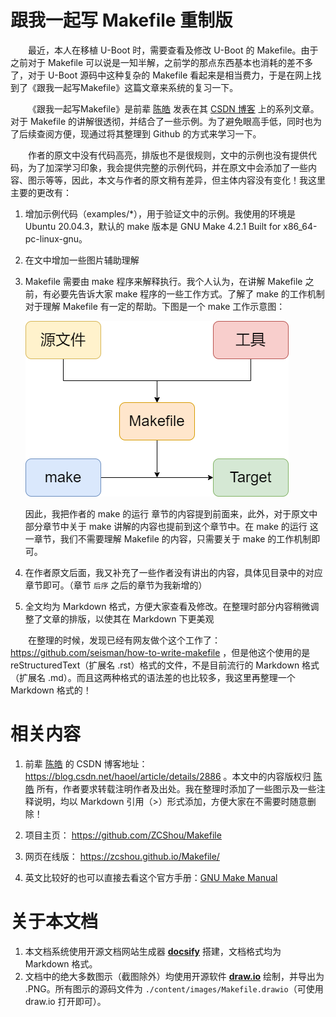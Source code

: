 # 跟我一起写 Makefile 重制版
&emsp;&emsp;最近，本人在移植 U-Boot 时，需要查看及修改 U-Boot 的 Makefile。由于之前对于 Makefile 可以说是一知半解，之前学的那点东西基本也消耗的差不多了，对于 U-Boot 源码中这种复杂的 Makefile 看起来是相当费力，于是在网上找到了《跟我一起写Makefile》这篇文章来系统的复习一下。

&emsp;&emsp;《跟我一起写Makefile》是前辈 [陈皓](https://coolshell.cn/haoel) 发表在其 [CSDN 博客](https://blog.csdn.net/haoel/article/details/2886) 上的系列文章。对于 Makefile 的讲解很透彻，并结合了一些示例。为了避免眼高手低，同时也为了后续查阅方便，现通过将其整理到 Github 的方式来学习一下。

&emsp;&emsp;作者的原文中没有代码高亮，排版也不是很规则，文中的示例也没有提供代码，为了加深学习印象，我会提供完整的示例代码，并在原文中会添加了一些内容、图示等等，因此，本文与作者的原文稍有差异，但主体内容没有变化！我这里主要的更改有：
1. 增加示例代码（examples/*），用于验证文中的示例。我使用的环境是 Ubuntu 20.04.3，默认的 make 版本是 GNU Make 4.2.1 Built for x86_64-pc-linux-gnu。
2. 在文中增加一些图片辅助理解
3. Makefile 需要由 make 程序来解释执行。我个人认为，在讲解 Makefile 之前，有必要先告诉大家 make 程序的一些工作方式。了解了 make 的工作机制对于理解 Makefile 有一定的帮助。下图是一个 make 工作示意图：

    ![make](./content/images/make.png)

    因此，我把作者的 make 的运行 章节的内容提到前面来，此外，对于原文中部分章节中关于 make 讲解的内容也提前到这个章节中。在 make 的运行 这一章节，我们不需要理解 Makefile 的内容，只需要关于 make 的工作机制即可。
4. 在作者原文后面，我又补充了一些作者没有讲出的内容，具体见目录中的对应章节即可。（章节 `后序` 之后的章节为我新增的）
5. 全文均为 Markdown 格式，方便大家查看及修改。在整理时部分内容稍微调整了文章的排版，以使其在 Markdown 下更美观

&emsp;&emsp;在整理的时候，发现已经有网友做个这个工作了：https://github.com/seisman/how-to-write-makefile ，但是他这个使用的是 reStructuredText（扩展名 .rst）格式的文件，不是目前流行的 Markdown 格式（扩展名 .md）。而且这两种格式的语法差的也比较多，我这里再整理一个 Markdown 格式的！

# 相关内容
1. 前辈 [陈皓](https://coolshell.cn/haoel) 的 CSDN 博客地址：https://blog.csdn.net/haoel/article/details/2886 。本文中的内容版权归 [陈皓](https://coolshell.cn/haoel) 所有，作者要求转载注明作者及出处。我在整理时添加了一些图示及一些注释说明，均以 Markdown 引用（>）形式添加，方便大家在不需要时随意删除！

2. 项目主页： https://github.com/ZCShou/Makefile

3. 网页在线版： https://zcshou.github.io/Makefile/

4. 英文比较好的也可以直接去看这个官方手册：[GNU Make Manual](https://www.gnu.org/software/make/manual/)

# 关于本文档
1. 本文档系统使用开源文档网站生成器 **[docsify](https://docsify.js.org/#/)** 搭建，文档格式均为 Markdown 格式。
2. 文档中的绝大多数图示（截图除外）均使用开源软件 **[draw.io](https://www.diagrams.net/)** 绘制，并导出为 .PNG。所有图示的源码文件为 `./content/images/Makefile.drawio`（可使用 draw.io 打开即可）。
